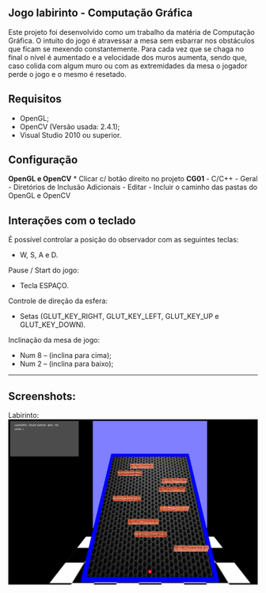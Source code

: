 Jogo labirinto - Computação Gráfica
-----------------------------------------------------------------------

Este projeto foi desenvolvido como um trabalho da matéria de Computação Gráfica. O intuito do jogo é atravessar a mesa sem esbarrar nos obstáculos que ficam se mexendo constantemente.
Para cada vez que se chaga no final o nível é aumentado e a velocidade dos muros aumenta, sendo que, caso colida com algum muro ou com as extremidades da mesa o jogador perde o jogo e o mesmo é resetado.

## Requisitos
* OpenGL;
* OpenCV (Versão usada: 2.4.1);
* Visual Studio 2010 ou superior.

## Configuração
**OpenGL e OpenCV**
    * Clicar c/ botão direito no projeto **CG01**
        - C/C++
            - Geral
                - Diretórios de Inclusão Adicionais
                    - Editar
                        - Incluir o caminho das pastas do OpenGL e OpenCV

## Interações com o teclado

É possível controlar a posição do observador com as seguintes teclas:
* W, S, A e D.

Pause / Start do jogo:
* Tecla ESPAÇO.

Controle de direção da esfera:
* Setas (GLUT_KEY_RIGHT, GLUT_KEY_LEFT, GLUT_KEY_UP e GLUT_KEY_DOWN).

Inclinação da mesa de jogo:
* Num 8 – (inclina para cima);
* Num 2 – (inclina para baixo);

-----------------------------------------------------------------------

## Screenshots:  

Labirinto:
![Labirinto](https://github.com/felidan/jogo-obstaculos-openGL/blob/master/Labirinto.png)
